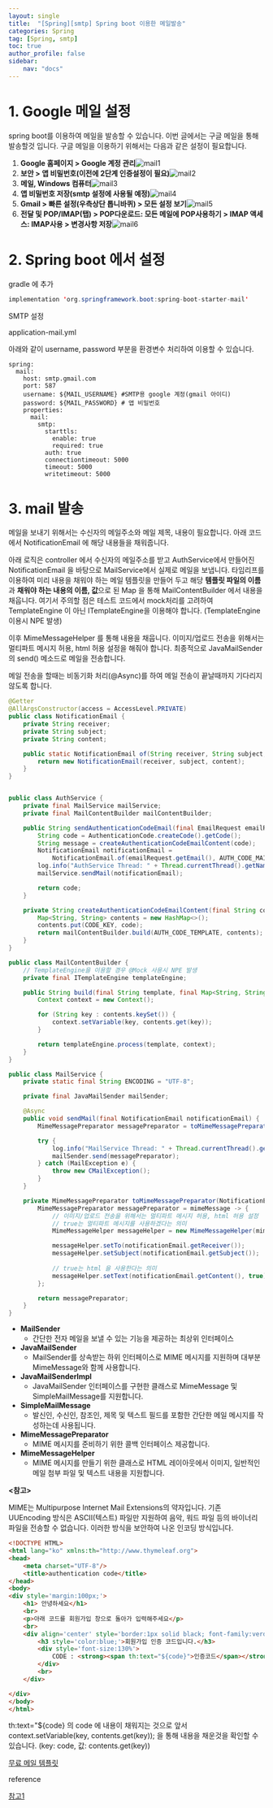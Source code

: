```yaml
---
layout: single
title:  "[Spring][smtp] Spring boot 이용한 메일발송"
categories: Spring
tag: [Spring, smtp]
toc: true
author_profile: false
sidebar:
    nav: "docs"
---
```




# 1. Google 메일 설정

spring boot를 이용하여 메일을 발송할 수 있습니다. 이번 글에서는 구글 메일을 통해 발송할것 입니다. 구글 메일을 이용하기 위해서는 다음과 같은 설정이 필요합니다.



1. **Google 홈페이지 > Google 계정 관리**![mail1](https://user-images.githubusercontent.com/59478159/210580455-cd4fbe51-6959-4d7e-a6eb-82e46cb0465d.png)
2. **보안 > 앱 비밀번호(이전에 2단계 인증설정이 필요)**![mail2](https://user-images.githubusercontent.com/59478159/210580498-524e3a35-b52e-4c96-877b-9028746c23b6.png)
3. **메일, Windows 컴퓨터**![mail3](https://user-images.githubusercontent.com/59478159/210580514-3d385614-99fb-4554-a46c-4d099ac2e1d0.png)
4. **앱 비밀번호 저장(smtp 설정에 사용될 예정)**![mail4](https://user-images.githubusercontent.com/59478159/210580527-b33959ff-2526-4e49-96b4-4d868f8eda9d.png)
5. **Gmail > 빠른 설정(우측상단 톱니바퀴) > 모든 설정 보기**![mail5](https://user-images.githubusercontent.com/59478159/210580811-41adbfd0-3616-4928-a2c6-e4b72af58b73.png)
6. **전달 및 POP/IMAP(탭) > POP다운로드: 모든 메일에 POP사용하기 > IMAP 액세스: IMAP사용 > 변경사항 저장**![mail6](https://user-images.githubusercontent.com/59478159/210580824-bd7b0104-c5b1-4cb2-9ca9-806bd2831051.png)



# 2. Spring boot 에서 설정

gradle 에 추가

```java
implementation 'org.springframework.boot:spring-boot-starter-mail'
```



SMTP 설정

application-mail.yml

아래와 같이 username, password 부분을 환경변수 처리하여 이용할 수 있습니다.

```
spring:
  mail:
    host: smtp.gmail.com
    port: 587
    username: ${MAIL_USERNAME} #SMTP용 google 계정(gmail 아이디)
    password: ${MAIL_PASSWORD} # 앱 비밀번호
    properties:
      mail:
        smtp:
          starttls:
            enable: true
            required: true
          auth: true
          connectiontimeout: 5000
          timeout: 5000
          writetimeout: 5000
```



# 3. mail 발송

메일을 보내기 위해서는 수신자의 메일주소와 메일 제목, 내용이 필요합니다. 아래 코드에서 NotificationEmail 에 해당 내용들을 채워줍니다.

아래 로직은 controller 에서 수신자의 메일주소를 받고 AuthService에서 만들어진 NotificationEmail 을 바탕으로 MailService에서 실제로 메일을 보냅니다. 타임리프를 이용하여 미리 내용을 채워야 하는 메일 템플릿을 만들어 두고 해당 **템플릿 파일의 이름**과 **채워야 하는 내용의 이름, 값**으로 된 Map 을 통해 MailContentBuilder 에서 내용을 채웁니다. 여기서 주의할 점은 테스트 코드에서 mock처리를 고려하여 TemplateEngine 이 아닌 ITemplateEngine을 이용해야 합니다. (TemplateEngine 이용시 NPE 발생) 

이후 MimeMessageHelper 를 통해 내용을 채웁니다. 이미지/업로드 전송을 위해서는 멀티파트 메시지 허용, html 허용 설정을 해줘야 합니다. 최종적으로 JavaMailSender의 send() 메소드로 메일을 전송합니다.

메일 전송을 할때는 비동기화 처리(@Async)를 하여 메일 전송이 끝날때까지 기다리지 않도록 합니다.



```java
@Getter
@AllArgsConstructor(access = AccessLevel.PRIVATE)
public class NotificationEmail {
	private String receiver;
	private String subject;
	private String content;

	public static NotificationEmail of(String receiver, String subject, String content) {
		return new NotificationEmail(receiver, subject, content);
	}
}


public class AuthService {
    private final MailService mailService;
	private final MailContentBuilder mailContentBuilder;

	public String sendAuthenticationCodeEmail(final EmailRequest emailRequest) {
		String code = AuthenticationCode.createCode().getCode();
		String message = createAuthenticationCodeEmailContent(code);
		NotificationEmail notificationEmail =
			NotificationEmail.of(emailRequest.getEmail(), AUTH_CODE_MAIL_TITLE, message);
		log.info("AuthService Thread: " + Thread.currentThread().getName());
		mailService.sendMail(notificationEmail);

		return code;
	}

	private String createAuthenticationCodeEmailContent(final String code) {
		Map<String, String> contents = new HashMap<>();
		contents.put(CODE_KEY, code);
		return mailContentBuilder.build(AUTH_CODE_TEMPLATE, contents);
	}
}

public class MailContentBuilder {
	// TemplateEngine을 이용할 경우 @Mock 사용시 NPE 발생
	private final ITemplateEngine templateEngine;

	public String build(final String template, final Map<String, String> contents) {
		Context context = new Context();

		for (String key : contents.keySet()) {
			context.setVariable(key, contents.get(key));
		}

		return templateEngine.process(template, context);
	}
}

public class MailService {
	private static final String ENCODING = "UTF-8";

	private final JavaMailSender mailSender;

	@Async
	public void sendMail(final NotificationEmail notificationEmail) {
		MimeMessagePreparator messagePreparator = toMimeMessagePreparator(notificationEmail);

		try {
			log.info("MailService Thread: " + Thread.currentThread().getName());
			mailSender.send(messagePreparator);
		} catch (MailException e) {
			throw new CMailException();
		}
	}

	private MimeMessagePreparator toMimeMessagePreparator(NotificationEmail notificationEmail) {
		MimeMessagePreparator messagePreparator = mimeMessage -> {
            // 이미지/업로드 전송을 위해서는 멀티파트 메시지 허용, html 허용 설정
            // true는 멀티파트 메시지를 사용하겠다는 의미
			MimeMessageHelper messageHelper = new MimeMessageHelper(mimeMessage, true, ENCODING);

			messageHelper.setTo(notificationEmail.getReceiver());
			messageHelper.setSubject(notificationEmail.getSubject());
            
            // true는 html 을 사용한다는 의미
			messageHelper.setText(notificationEmail.getContent(), true);
		};

		return messagePreparator;
	}
}
```

- **MailSender**
  - 간단한 전자 메일을 보낼 수 있는 기능을 제공하는 최상위 인터페이스
- **JavaMailSender**
  - MailSender를 상속받는 하위 인터페이스로 MIME 메시지를 지원하며 대부분 MimeMessage와 함께 사용합니다. 
- **JavaMailSenderImpl**
  - JavaMailSender 인터페이스를 구현한 클래스로 MimeMessage 및 SimpleMailMessage를 지원합니다.
- **SimpleMailMessage**
  - 발신인, 수신인, 참조인, 제목 및 텍스트 필드를 포함한 간단한 메일 메시지를 작성하는데 사용됩니다.
- **MimeMessagePreparator**
  - MIME 메시지를 준비하기 위한 콜백 인터페이스 제공합니다.
- **MimeMessageHelper**
  - MIME 메시지를 만들기 위한 클래스로 HTML 레이아웃에서 이미지, 일반적인 메일 첨부 파일 및 텍스트 내용을 지원합니다.



**<참고>**

MIME는 Multipurpose Internet Mail Extensions의 약자입니다.
기존 UUEncoding 방식은 ASCII(텍스트) 파일만 지원하여 음악, 워드 파일 등의 바이너리 파일을 전송할 수 없습니다.
이러한 방식을 보안하여 나온 인코딩 방식입니다.



```html
<!DOCTYPE HTML>
<html lang="ko" xmlns:th="http://www.thymeleaf.org">
<head>
    <meta charset="UTF-8"/>
    <title>authentication code</title>
</head>
<body>
<div style='margin:100px;'>
    <h1> 안녕하세요</h1>
    <br>
    <p>아래 코드를 회원가입 창으로 돌아가 입력해주세요</p>
    <br>
    <div align='center' style='border:1px solid black; font-family:verdana' ;>
        <h3 style='color:blue;'>회원가입 인증 코드입니다.</h3>
        <div style='font-size:130%'>
            CODE : <strong><span th:text="${code}">인증코드</span></strong>
        </div>
        <br>
    </div>

</div>
</body>
</html>
```

th:text="${code} 의 code 에 내용이 채워지는 것으로 앞서 context.setVariable(key, contents.get(key)); 을 통해 내용을 채운것을 확인할 수 있습니다. (key: code, 값: contents.get(key))



[무료 메일 템플릿](https://unlayer.com/templates)





reference   

[참고1](https://born2bedeveloper.tistory.com/14?category=1038709)

